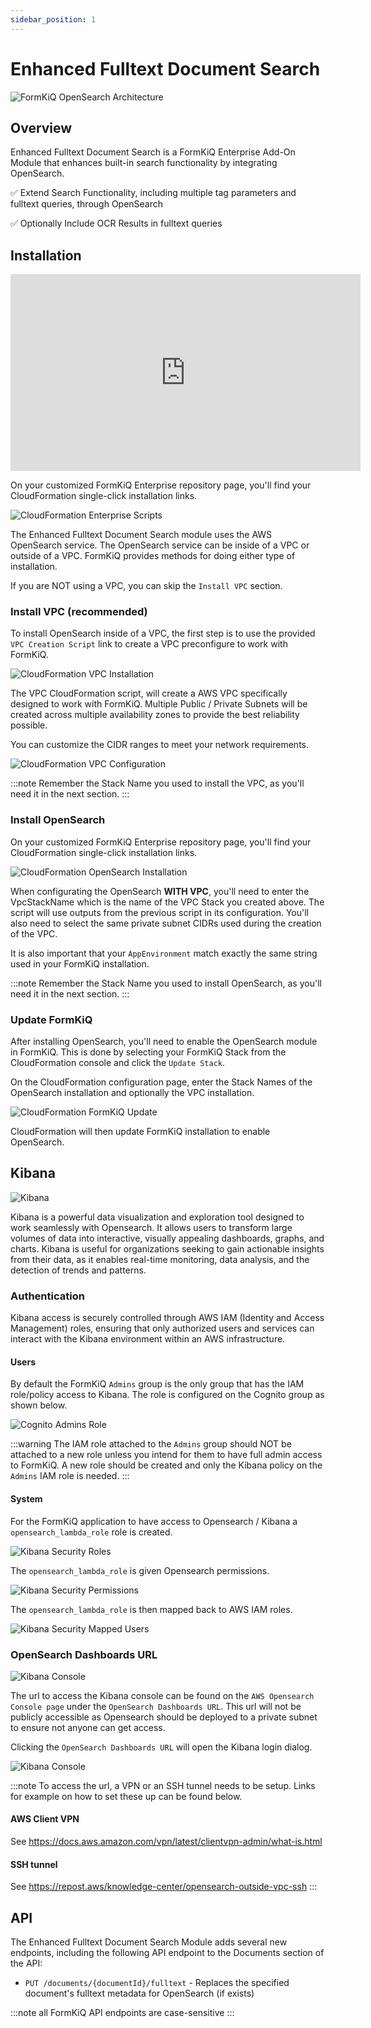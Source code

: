 ```yaml
---
sidebar_position: 1
---
```


# Enhanced Fulltext Document Search

![FormKiQ OpenSearch Architecture](./img/architecture_formkiq_and_opensearch.png)

## Overview

Enhanced Fulltext Document Search is a FormKiQ Enterprise Add-On Module that enhances built-in search functionality by integrating OpenSearch.

✅ Extend Search Functionality, including multiple tag parameters and fulltext queries, through OpenSearch

✅ Optionally Include OCR Results in fulltext queries

## Installation

<iframe width="560" height="315" src="https://www.youtube.com/embed/brvHNrICnXE" title="YouTube video player" frameborder="0" allow="accelerometer; autoplay; clipboard-write; encrypted-media; gyroscope; picture-in-picture; web-share" allowfullscreen></iframe>

On your customized FormKiQ Enterprise repository page, you'll find your CloudFormation single-click installation links.

![CloudFormation Enterprise Scripts](./img/cf-enterprise-scripts.png)

The Enhanced Fulltext Document Search module uses the AWS OpenSearch service. The OpenSearch service can be inside of a VPC or outside of a VPC. FormKiQ provides methods for doing either type of installation.

If you are NOT using a VPC, you can skip the `Install VPC` section.

### Install VPC (recommended)

To install OpenSearch inside of a VPC, the first step is to use the provided `VPC Creation Script` link to create a VPC preconfigure to work with FormKiQ.

![CloudFormation VPC Installation](./img/cf-vpc.png)

The VPC CloudFormation script, will create a AWS VPC specifically designed to work with FormKiQ. Multiple Public / Private Subnets will be created across multiple availability zones to provide the best reliability possible.

You can customize the CIDR ranges to meet your network requirements.

![CloudFormation VPC Configuration](./img/cf-vpc.config.png)

:::note
Remember the Stack Name you used to install the VPC, as you'll need it in the next section.
:::


### Install OpenSearch

On your customized FormKiQ Enterprise repository page, you'll find your CloudFormation single-click installation links.

![CloudFormation OpenSearch Installation](./img/cf-opensearch-install.png)

When configurating the OpenSearch **WITH VPC**, you'll need to enter the VpcStackName which is the name of the VPC Stack you created above. The script will use outputs from the previous script in its configuration. You'll also need to select the same private subnet CIDRs used during the creation of the VPC.

It is also important that your `AppEnvironment` match exactly the same string used in your FormKiQ installation.

:::note
Remember the Stack Name you used to install OpenSearch, as you'll need it in the next section.
:::

### Update FormKiQ

After installing OpenSearch, you'll need to enable the OpenSearch module in FormKiQ. This is done by selecting your FormKiQ Stack from the CloudFormation console and click the `Update Stack`.

On the CloudFormation configuration page, enter the Stack Names of the OpenSearch installation and optionally the VPC installation.

![CloudFormation FormKiQ Update](./img/cf-formkiq-update.png)

CloudFormation will then update FormKiQ installation to enable OpenSearch.

## Kibana

![Kibana](./img/kibana.png)

Kibana is a powerful data visualization and exploration tool designed to work seamlessly with Opensearch. It allows users to transform large volumes of data into interactive, visually appealing dashboards, graphs, and charts. Kibana is useful for organizations seeking to gain actionable insights from their data, as it enables real-time monitoring, data analysis, and the detection of trends and patterns.

### Authentication

Kibana access is securely controlled through AWS IAM (Identity and Access Management) roles, ensuring that only authorized users and services can interact with the Kibana environment within an AWS infrastructure. 

#### Users

By default the FormKiQ `Admins` group is the only group that has the IAM role/policy access to Kibana. The role is configured on the Cognito group as shown below.

![Cognito Admins Role](./img/opensearch-admins-group-role.png)

:::warning
The IAM role attached to the `Admins` group should NOT be attached to a new role unless you intend for them to have full admin access to FormKiQ. A new role should be created and only the Kibana policy on the `Admins` IAM role is needed.
:::

#### System

For the FormKiQ application to have access to Opensearch / Kibana a `opensearch_lambda_role` role is created.

![Kibana Security Roles](./img/kibana-security-roles.png)

The `opensearch_lambda_role` is given Opensearch permissions.

![Kibana Security Permissions](./img/kibana-security-permissions.png)

The `opensearch_lambda_role` is then mapped back to AWS IAM roles.

![Kibana Security Mapped Users](./img/kibana-security-mapped-users.png)


### OpenSearch Dashboards URL

![Kibana Console](./img/opensearch-kibana-console.png)

The url to access the Kibana console can be found on the `AWS Opensearch Console page` under the `OpenSearch Dashboards URL`. This url will not be publicly accessible as Opensearch should be deployed to a private subnet to ensure not anyone can get access.

Clicking the `OpenSearch Dashboards URL` will open the Kibana login dialog.

![Kibana Console](./img/opensearch-kibana-login.png)

:::note
To access the url, a VPN or an SSH tunnel needs to be setup. Links for example on how to set these up can be found below.

#### AWS Client VPN

See https://docs.aws.amazon.com/vpn/latest/clientvpn-admin/what-is.html

#### SSH tunnel 

See https://repost.aws/knowledge-center/opensearch-outside-vpc-ssh
:::

## API

The Enhanced Fulltext Document Search Module adds several new endpoints, including the following API endpoint to the Documents section of the API:

* `PUT /documents/{documentId}/fulltext` - Replaces the specified document's fulltext metadata for OpenSearch (if exists)

:::note
all FormKiQ API endpoints are case-sensitive
:::

